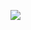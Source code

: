 ![](https://media.discordapp.net/attachments/967653073088561184/1092217263735709816/8D2D5220-F52F-4268-AA5B-ADF5589D4300.png)
